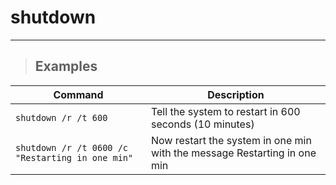 # shutdown

---

> ## **Examples**

| **Command** | **Description** |
|-------------|-----------------|
| `shutdown /r /t 600` | Tell the system to restart in 600 seconds (10 minutes) |
| `shutdown /r /t 0600 /c "Restarting in one min"` | Now restart  the system in one min with the message Restarting in one min |
